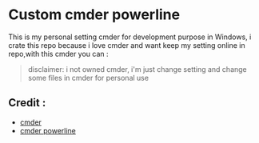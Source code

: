 # Custom cmder powerline
This is my personal setting cmder for development purpose in Windows, i crate this repo because i love cmder and want keep my setting online in repo,with this cmder you can :

> disclaimer: i not owned cmder, i'm just change setting and change some files in cmder for personal use

## Credit :

- [cmder](http://cmder.net/)
- [cmder powerline](https://github.com/AmrEldib/cmder-powerline-prompt)